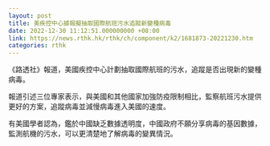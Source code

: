 ```yaml
---
layout: post
title: 美疾控中心據報擬抽取國際航班污水追蹤新變種病毒
date: 2022-12-30 11:12:51.000000000 +08:00
link: https://news.rthk.hk/rthk/ch/component/k2/1681873-20221230.htm
categories: rthk
---
```


《路透社》報道，美國疾控中心計劃抽取國際航班的污水，追蹤是否出現新的變種病毒。

報道引述三位專家表示，與美國和其他國家加強防疫限制相比，監察航班污水提供更好的方案，追蹤病毒並減慢病毒進入美國的速度。

有美國學者認為，鑑於中國缺乏數據透明度，中國政府不願分享病毒的基因數據，監測航機的污水，可以更清楚地了解病毒的變異情況。
